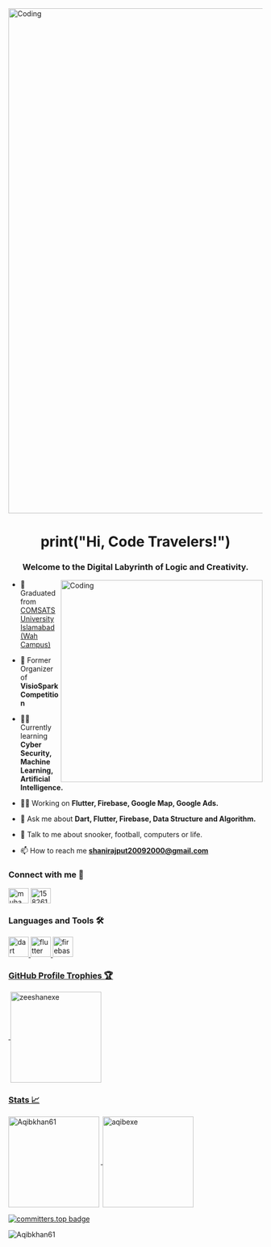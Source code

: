 <img align="center" alt="Coding" width="1000" src="https://media.giphy.com/media/zhYSVCirREeIZtONCI/giphy.gif">
<h1 align="center">print("Hi, Code Travelers!")</h1>
<h3 align="center">Welcome to the Digital Labyrinth of Logic and Creativity.</h3>
<img align="right" alt="Coding" width="400" src="https://gifimage.net/wp-content/uploads/2017/10/code-gif-7.gif">


- 🏫 Graduated from [COMSATS University Islamabad (Wah Campus)](https://cuiwah.edu.pk/)

- 🤝 Former Organizer of **VisioSpark Competition** 

- 👨‍🎓 Currently learning **Cyber Security, Machine Learning, Artificial Intelligence.**

- 👨‍💼 Working on **Flutter, Firebase, Google Map, Google Ads.**

- 💬 Ask me about **Dart, Flutter, Firebase, Data Structure and Algorithm.**
  
- 🤝 Talk to me about snooker, football, computers or life.
  
- 📫 How to reach me **shanirajput20092000@gmail.com**


<h3 align="left">Connect with me 🤝</h3>
<p align="left">
<a href="https://www.linkedin.com/in/muhammad-zeeshan-tassawar/" target="blank"><img align="center" src="https://raw.githubusercontent.com/rahuldkjain/github-profile-readme-generator/master/src/images/icons/Social/linked-in-alt.svg" alt="muhammad-ahmad-25155a1b0" height="30" width="40" /></a>
<a href="https://stackoverflow.com/users/17285534" target="blank"><img align="center" src="https://raw.githubusercontent.com/rahuldkjain/github-profile-readme-generator/master/src/images/icons/Social/stack-overflow.svg" alt="15826198" height="30" width="40" /></a>


<h3 align="left">Languages and Tools 🛠️</h3>
<p align="left"> <a href="https://dart.dev" target="_blank" rel="noreferrer"> <img src="https://www.vectorlogo.zone/logos/dartlang/dartlang-icon.svg" alt="dart" width="40" height="40"/> </a> <a href="https://flutter.dev" target="_blank" rel="noreferrer"> <img src="https://www.vectorlogo.zone/logos/flutterio/flutterio-icon.svg" alt="flutter" width="40" height="40"/> </a> <a href="https://firebase.google.com/" target="_blank" rel="noreferrer"> <img src="https://www.vectorlogo.zone/logos/firebase/firebase-icon.svg" alt="firebase" width="40" height="40"/> </a> <a href="https://go.dev/" target="_blank" rel="noreferrer">
 </p>

<h3 align="left">GitHub Profile Trophies 🏆</h3>
<p>&nbsp;<img height=180em align="center" src="https://github-profile-trophy.vercel.app/?username=Aqibkhan61&theme=onedark" alt="zeeshanexe" /></p> 


<h3 align="left">Stats 📈</h3>
<p><img height=180em align="left" src="https://github-readme-stats.vercel.app/api/top-langs?username=Aqibkhan61&langs_count=10&hide=cmake,html&theme=github_dark&show_icons=true&locale=en&layout=compact" alt="Aqibkhan61" /></p>

<p>&nbsp;<img height=180em align="center" src="http://github-readme-streak-stats.herokuapp.com?user=Aqibkhan61&theme=dark&background=000000" alt="aqibexe" /></p> 

[![committers.top badge](https://user-badge.committers.top/pakistan/Aqibkhan61.svg)](https://user-badge.committers.top/pakistan/Aqibkhan61)
<p> <img src="https://komarev.com/ghpvc/?username=Aqibkhan61&label=Profile%20views&color=0e75b6&style=flat" alt="Aqibkhan61" /> </p>
